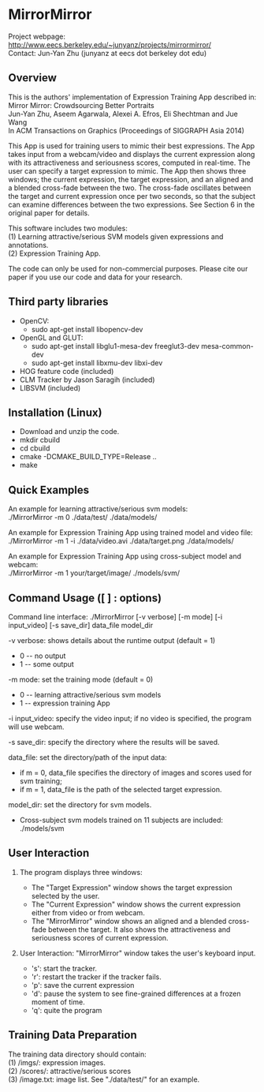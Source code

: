# MirrorMirror
Project webpage: http://www.eecs.berkeley.edu/~junyanz/projects/mirrormirror/  
Contact: Jun-Yan Zhu (junyanz at eecs dot berkeley dot edu)


## Overview
This is the authors' implementation of Expression Training App described in:  
Mirror Mirror: Crowdsourcing Better Portraits  
Jun-Yan Zhu, Aseem Agarwala, Alexei A. Efros, Eli Shechtman and Jue Wang  
In ACM Transactions on Graphics (Proceedings of SIGGRAPH Asia 2014)

This App is used for training users to mimic their best expressions. The App takes input from a webcam/video and displays the current expression along with its attractiveness and seriousness scores, computed in real-time.  The user can specify a target expression to mimic. The App then shows three windows; the current expression, the target expression, and an aligned and a blended cross-fade between the two. The cross-fade oscillates between the target and current expression once per two seconds, so that the subject can examine differences between the two expressions. See Section 6 in the original paper for details.

This software includes two modules:  
(1) Learning attractive/serious SVM models given expressions and annotations.  
(2) Expression Training App.  

The code can only be used for non-commercial purposes. Please cite our paper if you use our code and data for your research.


## Third party libraries
* OpenCV:  
  - sudo apt-get install libopencv-dev
* OpenGL and GLUT:  
  - sudo apt-get install libglu1-mesa-dev freeglut3-dev mesa-common-dev  
  - sudo apt-get install libxmu-dev libxi-dev  
* HOG feature code (included)  
* CLM Tracker by Jason Saragih (included)  
* LIBSVM (included)  


## Installation (Linux)
* Download and unzip the code.
* mkdir cbuild
* cd cbuild
* cmake -DCMAKE_BUILD_TYPE=Release ..
* make


## Quick Examples
An example for learning attractive/serious svm models:  
./MirrorMirror -m 0 ./data/test/ ./data/models/

An example for Expression Training App using trained model and video file:  
./MirrorMirror -m 1 -i ./data/video.avi ./data/target.png ./data/models/

An example for Expression Training App using cross-subject model and webcam:  
./MirrorMirror -m 1 your/target/image/ ./models/svm/


## Command Usage ([ ] : options)
Command line interface: ./MirrorMirror [-v verbose] [-m mode] [-i input_video] [-s save_dir] data_file model_dir  

-v verbose: shows details about the runtime output (default = 1)  
  - 0 -- no output  
  - 1 -- some output  

-m mode: set the training mode (default = 0)  
  - 0 -- learning attractive/serious svm models  
  - 1 -- expression training App  

-i input_video: specify the video input; if no video is specified, the program will use webcam.  

-s save_dir: specify the directory where the results will be saved.  

data_file: set the directory/path of the input data:  
- if m = 0, data_file specifies the directory of images and scores used for svm training;
- if m = 1, data_file is the path of the selected target expression.  

model_dir: set the directory for svm models.
 - Cross-subject svm models trained on 11 subjects are included: ./models/svm


## User Interaction
1. The program displays three windows:  
   - The "Target Expression" window shows the target expression selected by the user.
   - The "Current Expression" window shows the current expression either from video or from webcam.
   - The "MirrorMirror" window shows an aligned and a blended cross-fade between the target. It also shows the attractiveness and seriousness scores of current expression.

2. User Interaction: "MirrorMirror" window takes the user's keyboard input.
   - 's':  start the tracker.  
   - 'r':  restart the tracker if the tracker fails.  
   - 'p':  save the current expression  
   - 'd':  pause the system to see fine-grained differences at a frozen moment of time.
   - 'q':  quite the program


## Training Data Preparation
The training data directory should contain:  
(1) /imgs/: expression images.  
(2) /scores/: attractive/serious scores  
(3) /image.txt: image list. See "./data/test/" for an example.
